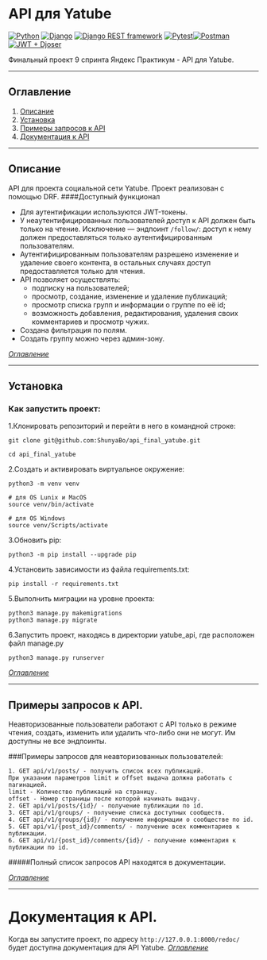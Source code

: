 # API для Yatube

[![Python](https://img.shields.io/badge/-Python-lightgrey)](https://www.python.org/) [![Django](https://img.shields.io/badge/-Django-lightgrey)](https://www.djangoproject.com/) [![Django REST framework](https://img.shields.io/badge/-Django%20REST%20framework-lightgrey)](https://www.django-rest-framework.org/) [![Pytest](https://img.shields.io/badge/-Pytest-lightgrey)](https://docs.pytest.org/en/6.2.x/)[![Postman](https://img.shields.io/badge/-Postman-lightgrey)](https://www.postman.com/) [![JWT + Djoser](https://img.shields.io/badge/-JWT%20%2B%20Djoser-lightgrey)](https://djoser.readthedocs.io/en/latest/introduction.html)

Финальный проект 9 спринта Яндекс Практикум - API для Yatube.
___
## Оглавление <a id="Content"></a>
1. [Описание](#Description)
2. [Установка](#Installation)
3. [Примеры запросов к API](#Examples)
4. [Документация к API](#Documentation)
___
## Описание <a id="Description"></a>

API для проекта социальной сети Yatube. Проект реализован с помощью DRF.
####Доступный функционал
* Для аутентификации используются JWT-токены.
* У неаутентифицированных пользователей доступ к API должен быть только на чтение. Исключение — эндпоинт ```/follow/```: доступ к нему должен предоставляться только аутентифицированным пользователям.
* Аутентифицированным пользователям разрешено изменение и удаление своего контента, в остальных случаях доступ предоставляется только для чтения.
* API позволяет осуществлять: 
    * подписку на пользователей;
    * просмотр, создание, изменение и удаление публикаций;
    * просмотр списка групп и информации о группе по её id;
    * возможность добавления, редактирования, удаления своих комментариев и просмотр чужих.
* Создана фильтрация по полям.
* Cоздать группу можно через админ-зону.

[*Оглавление*](#Content)
___
##  Установка <a id="Installation"></a>
### Как запустить проект:

1.Клонировать репозиторий и перейти в него в командной строке:

```
git clone git@github.com:ShunyaBo/api_final_yatube.git
```

```
cd api_final_yatube
```

2.Cоздать и активировать виртуальное окружение:

```
python3 -m venv venv
```

```
# для OS Lunix и MacOS
source venv/bin/activate

# для OS Windows
source venv/Scripts/activate
```

3.Обновить pip:

```
python3 -m pip install --upgrade pip
```

4.Установить зависимости из файла requirements.txt:

```
pip install -r requirements.txt
```

5.Выполнить миграции на уровне проекта:

```
python3 manage.py makemigrations
python3 manage.py migrate
```
6.Запустить проект, находясь в директории yatube_api, где расположен файл manage.py
```
python3 manage.py runserver
```
[*Оглавление*](#Content)
___
## Примеры запросов к API.<a id="Examples"></a>
Неавторизованные пользователи работают с API только в режиме чтения, создать, изменить или удалить что-либо они не могут. Им доступны не все эндпоинты.

###Примеры запросов для неавторизованных пользователей:
```
1. GET api/v1/posts/ - получить список всех публикаций.
При указании параметров limit и offset выдача должна работать с пагинацией.
limit - Количество публикаций на страницу.
offset - Номер страницы после которой начинать выдачу.
2. GET api/v1/posts/{id}/ - получение публикации по id.
3. GET api/v1/groups/ - получение списка доступных сообществ.
4. GET api/v1/groups/{id}/ - получение информации о сообществе по id.
5. GET api/v1/{post_id}/comments/ - получение всех комментариев к публикации.
6. GET api/v1/{post_id}/comments/{id}/ - получение комментария к публикации по id.
```
#####Полный список запросов API находятся в документации.

[*Оглавление*](#Content)
___
# Документация к API.<a id="Documentation"></a>
Когда вы запустите проект, по адресу ```http://127.0.0.1:8000/redoc/``` будет доступна документация для API Yatube. 
[*Оглавление*](#Content)